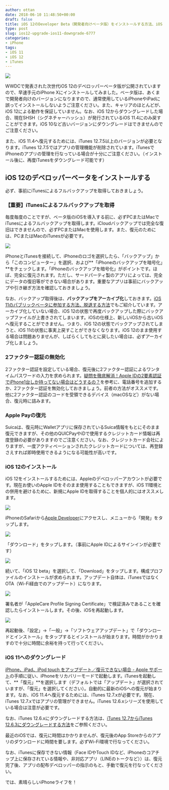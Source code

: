 ```yaml
---
author: ottan
date: 2018-06-10 11:48:50+00:00
draft: false
title: iOS 12のDeveloper Beta（開発者向けベータ版）をインストールする方法、iOS 11に復元する方法
type: post
slug: ios12-upgrade-ios11-downgrade-6777
categories:
- iPhone
tags:
- iOS 11
- iOS 12
- iTunes
---
```


![](/uploads/2018/06/180610-5b1d088e204cd.jpg)






WWDCで発表された次世代iOS 12のデベロッパーベータ版が公開されていますので、早速手元のiPhone Xにインストールしてみました。ベータ版は、あくまで開発者向けのバージョンになりますので、通常使用しているiPhoneやiPadに誤ってインストールしないようご注意ください。また、キャリアのほとんどが、iOS 12による動作を保証していません。なお、iOS 12からダウングレードした場合、現在SHSH（シグネチャーハッシュ）が発行されているiOS 11.4にのみ戻すことができます。iOS 10など古いバージョンにダウングレードはできませんのでご注意ください。





また、iOS 11.4へ復元するためには、iTunes 12.7.5以上のバージョンが必要となります。iTunes 12.7.5ではアプリの管理機能が削除されています。iTunesでiPhoneのアプリの管理を行なっている場合が十分にご注意ください。（インストール後に、再度iTunesをダウングレード可能です）





## iOS 12のデベロッパーベータをインストールする





必ず、事前にiTunesによるフルバックアップを取得しておきましょう。





### 【重要】iTunesによるフルバックアップを取得





毎度毎度のことですが、ベータ版のiOSを導入する前に、必ずPCまたはMacでiTunesによるフルバックアップを取得します。iCloudバックアップでは完全な復旧はできませんので、必ずPCまたはMacを使用します。また、復元のためには、PCまたはMacのiTunesが必要です。





![](/uploads/2018/06/180610-5b1d07e693595.png)






iPhoneとiTunesを接続して、iPhoneのロゴを選択したら、「バックアップ」から「このコンピューター」を選択、および**「iPhoneのバックアップを暗号化」**をチェックします。「iPhoneのバックアップを暗号化」がポイントです。ほぼ、完全に復元されます。ただし、サードパーティ製のアプリによっては、完全にデータの復旧等ができない場合があります。重要なアプリは事前にバックアップや引き継ぎ方法を確認しておきましょう。





なお、バックアップ取得後は、**バックアップをアーカイブ化**しておきます。[iOS 11のパブリックベータに参加する方法、脱退する方法](/ios-public-beta-5940/)でもご紹介しています。アーカイブ化していない場合、iOS 12の状態で再度バックアップした際にバックアップファイルが上書きされてしまいます。iOSの仕様上、新しいiOSから古いiOSへ復元することができません。つまり、iOS 12の状態でバックアップされてしまうと、iOS 11の状態に事実上戻すことができなくなります。iOS 12のまま使用する場合は問題ありませんが、しばらくしてもとに戻したい場合は、必ずアーカイブ化しましょう。





### 2ファクター認証の無効化





2ファクター認証を設定している場合、復元後に2ファクター認証によるワンタイムパスワードの入力を求められます。[疑問を徹底解消！Apple IDの2要素認証でiPhone1台しか持ってない場合はどうするの？](/appleid-two-factor-5929/)を参考に、電話番号を追加するか、2ファクター認証を無効化しておきましょう。前者の方法がオススメです。他に2ファクター認証のコードを受領できるデバイス（macOSなど）がない場合、復元時に詰みます。





### Apple Payの復元





Suicaは、復元時にWalletアプリに保存されているSuica情報をもとにそのまま復元できますが、その他のQUICPayやiDで使用するクレジットカード情報は再度登録の必要がありますのでご注意ください。なお、クレジットカード会社によりますが、一度アクティベーションされたクレジットカードについては、再登録さえすれば即時使用できるようになる可能性が高いです。





### iOS 12のインストール





iOS 12をインストールするためには、Appleのデベロッパーアカウントが必要です。現在お使いのApple IDをそのまま使用することもできますが、iOS 11環境との併用を避けるために、新規にApple IDを取得することを個人的にはオススメします。





![](/uploads/2018/06/180610-5b1d083d35a2b.jpg)






iPhoneのSafariから[Apple Developer](https://developer.apple.com/)にアクセスし、メニューから「開発」をタップします。





![](/uploads/2018/06/180610-5b1d0847565d8.jpg)






「ダウンロード」をタップします。（事前にApple IDによるサインインが必要です）





![](/uploads/2018/06/180610-5b1d08535b271.jpg)






続いて、「iOS 12 beta」を選択して、「Download」をタップします。構成プロファイルのインストールが求められます。アップデート自体は、iTunesではなくOTA（Wi-Fi経由でのアップデート）になります。





![](/uploads/2018/06/180610-5b1d085a17c48.jpg)






署名者が「AppleCare Profile Signing Certificate」で検証済みであることを確認したらインストールします。その後、iOSを再起動します。





![](/uploads/2018/06/180610-5b1d086d4e38f.jpg)






再起動後、「設定」→「一般」→「ソフトウェアアップデート」で「ダウンロードとインストール」をタップするとインストールが始まります。時間がかかりますので十分に時間に余裕を持って行ってください。





### iOS 11へのダウングレード





[iPhone、iPad、iPod touch をアップデート／復元できない場合 - Apple サポート](https://support.apple.com/ja-jp/HT201263)の手順に従い、iPhoneをリカバリーモードで起動します。iTunesを起動して、**「復元」**を選択します（デフォルトでは「アップデート」が選択されていますが、「復元」を選択してください）。自動的に最新のiOSへの復元が始まります。なお、iOS 11.4へ復元するためには、iTunes 12.7.xが必要です。現在、iTunes 12.7.xではアプリの管理ができません。iTunes 12.6.xシリーズを使用している場合は注意が必要です。





なお、iTunes 12.6.xにダウングレードする方法は、[iTunes 12.7からiTunes 12.6.3にダウングレードする方法](/itunes-from-12-7-to-12-6-3-6180/)をご参照ください。





最近のiOSでは、復元に時間はかかりませんが、復元後のApp Storeからのアプリのダウンロードに時間を要します。必ずWi-Fi環境で行なってください。





なお、iTunesに保存できない情報（Face IDやTouch IDなど、iPhoneのコアチップ上に保存されている情報や、非対応アプリ（LINEのトークなど））は、復元完了後、アプリの配布デベロッパーの指示のもと、手動で復元を行なってください。





では、素晴らしいiPhoneライフを！
